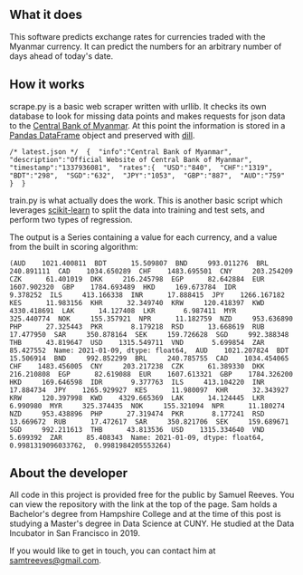 ## What it does

This software predicts exchange rates for currencies traded with the Myanmar currency.  It can predict the numbers for an arbitrary number of days ahead of today's date.

## How it works

scrape.py is a basic web scraper written with urllib.  It checks its own database to look for missing data points and makes requests for json data to the [Central Bank of Myanmar](https://forex.cbm.gov.mm/api/).  At this point the information is stored in a [Pandas DataFrame](https://pandas.pydata.org/pandas-docs/stable/reference/api/pandas.DataFrame.html) object and preserved with [dill](https://pypi.org/project/dill/).

`
        /* latest.json */ 
        { 
            "info":"Central Bank of Myanmar", 
            "description":"Official Website of Central Bank of Myanmar", 
            "timestamp":"1337936081", 
            "rates":{ 
                "USD":"840", 
                "CHF":"1319", 
                "BDT":"298", 
                "SGD":"632", 
                "JPY":"1053", 
                "GBP":"887", 
                "AUD":"759" 
                } 
            } 
`

train.py is what actually does the work.  This is another basic script which leverages [scikit-learn](https://scikit-learn.org/stable/modules/classes.html#module-sklearn.linear_model) to split the data into training and test sets, and perform two types of regression.

The output is a Series containing a value for each currency, and a value from the built in scoring algorithm:

`
(AUD    1021.400811 
 BDT      15.509807 
 BND     993.011276 
 BRL     240.891111 
 CAD    1034.650289 
 CHF    1483.695501 
 CNY     203.254209 
 CZK      61.401019 
 DKK     216.245798 
 EGP      82.642884 
 EUR    1607.902320 
 GBP    1784.693489 
 HKD     169.673784 
 IDR       9.378252 
 ILS     413.166338 
 INR      17.888415 
 JPY    1266.167182 
 KES      11.983156 
 KHR      32.349740 
 KRW     120.418397 
 KWD    4330.418691 
 LAK      14.127408 
 LKR       6.987411 
 MYR     325.440774 
 NOK     155.357921 
 NPR      11.182759 
 NZD     953.636890 
 PHP      27.325443 
 PKR       8.179218 
 RSD      13.668619 
 RUB      17.477950 
 SAR     350.878164 
 SEK     159.726628 
 SGD     992.388348 
 THB      43.819647 
 USD    1315.549711 
 VND       5.699854 
 ZAR      85.427552 
 Name: 2021-01-09, dtype: float64, 
 AUD    1021.207824 
 BDT      15.506914 
 BND     992.852299 
 BRL     240.785755 
 CAD    1034.454065 
 CHF    1483.456005 
 CNY     203.217238 
 CZK      61.389330 
 DKK     216.210808 
 EGP      82.619088 
 EUR    1607.613321 
 GBP    1784.326200 
 HKD     169.646598 
 IDR       9.377763 
 ILS     413.104220 
 INR      17.884734 
 JPY    1265.929927 
 KES      11.980097 
 KHR      32.343927 
 KRW     120.397998 
 KWD    4329.665369 
 LAK      14.124445 
 LKR       6.990980 
 MYR     325.374435 
 NOK     155.321094 
 NPR      11.180274 
 NZD     953.438896 
 PHP      27.319474 
 PKR       8.177241 
 RSD      13.669672 
 RUB      17.472617 
 SAR     350.821706 
 SEK     159.689671 
 SGD     992.211613 
 THB      43.813536 
 USD    1315.334640 
 VND       5.699392 
 ZAR      85.408343 
 Name: 2021-01-09, dtype: float64, 
 0.9981319096033762, 
 0.9981984205553264) 
`

## About the developer

All code in this project is provided free for the public by Samuel Reeves.  You can view the repository with the link at the top of the page.  Sam holds a Bachelor's degree from Hampshire College and at the time of this post is studying a Master's degree in Data Science at CUNY.  He studied at the Data Incubator in San Francisco in 2019.

If you would like to get in touch, you can contact him at samtreeves@gmail.com.
